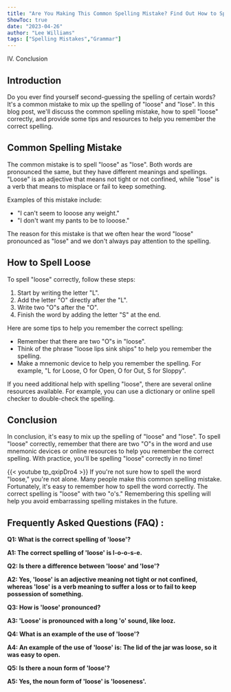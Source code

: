 ```yaml
---
title: "Are You Making This Common Spelling Mistake? Find Out How to Spell 'Loose' Now!"
ShowToc: true 
date: "2023-04-26"
author: "Lee Williams" 
tags: ["Spelling Mistakes","Grammar"]
---
```

IV. Conclusion

## Introduction

Do you ever find yourself second-guessing the spelling of certain words? It's a common mistake to mix up the spelling of "loose" and "lose". In this blog post, we'll discuss the common spelling mistake, how to spell "loose" correctly, and provide some tips and resources to help you remember the correct spelling.

## Common Spelling Mistake

The common mistake is to spell "loose" as "lose". Both words are pronounced the same, but they have different meanings and spellings. "Loose" is an adjective that means not tight or not confined, while "lose" is a verb that means to misplace or fail to keep something. 

Examples of this mistake include:

- "I can't seem to looose any weight." 
- "I don't want my pants to be to looose."

The reason for this mistake is that we often hear the word "loose" pronounced as "lose" and we don't always pay attention to the spelling.

## How to Spell Loose

To spell "loose" correctly, follow these steps:

1. Start by writing the letter "L". 
2. Add the letter "O" directly after the "L". 
3. Write two "O"s after the "O". 
4. Finish the word by adding the letter "S" at the end.

Here are some tips to help you remember the correct spelling:

- Remember that there are two "O"s in "loose". 
- Think of the phrase "loose lips sink ships" to help you remember the spelling. 
- Make a mnemonic device to help you remember the spelling. For example, "L for Loose, O for Open, O for Out, S for Sloppy".

If you need additional help with spelling "loose", there are several online resources available. For example, you can use a dictionary or online spell checker to double-check the spelling. 

## Conclusion

In conclusion, it's easy to mix up the spelling of "loose" and "lose". To spell "loose" correctly, remember that there are two "O"s in the word and use mnemonic devices or online resources to help you remember the correct spelling. With practice, you'll be spelling "loose" correctly in no time!

{{< youtube tp_qxipDro4 >}} 
If you're not sure how to spell the word "loose," you're not alone. Many people make this common spelling mistake. Fortunately, it's easy to remember how to spell the word correctly. The correct spelling is "loose" with two "o's." Remembering this spelling will help you avoid embarrassing spelling mistakes in the future.

## Frequently Asked Questions (FAQ) :
**Q1: What is the correct spelling of 'loose'?**

**A1: The correct spelling of 'loose' is l-o-o-s-e.**

**Q2: Is there a difference between 'loose' and 'lose'?**

**A2: Yes, 'loose' is an adjective meaning not tight or not confined, whereas 'lose' is a verb meaning to suffer a loss or to fail to keep possession of something.**

**Q3: How is 'loose' pronounced?**

**A3: 'Loose' is pronounced with a long 'o' sound, like looz.**

**Q4: What is an example of the use of 'loose'?**

**A4: An example of the use of 'loose' is: The lid of the jar was loose, so it was easy to open.**

**Q5: Is there a noun form of 'loose'?**

**A5: Yes, the noun form of 'loose' is 'looseness'.**





